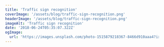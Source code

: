 ```yaml
---
title: 'Traffic sign recognition'
coverImage: '/assets/blog/traffic-sign-recognition.png'
headerImage: '/assets/blog/traffic-sign-recognition.png'
imageAlt: 'Traffic sign recognition'
date: '2018-06-24T05:35:07.322Z'
ogImage:
  url: 'https://images.unsplash.com/photo-1515879218367-8466d910aaa4?ixlib=rb-1.2.1&ixid=eyJhcHBfaWQiOjEyMDd9&auto=format&fit=crop&w=400&h=400&q=80'
---
```

